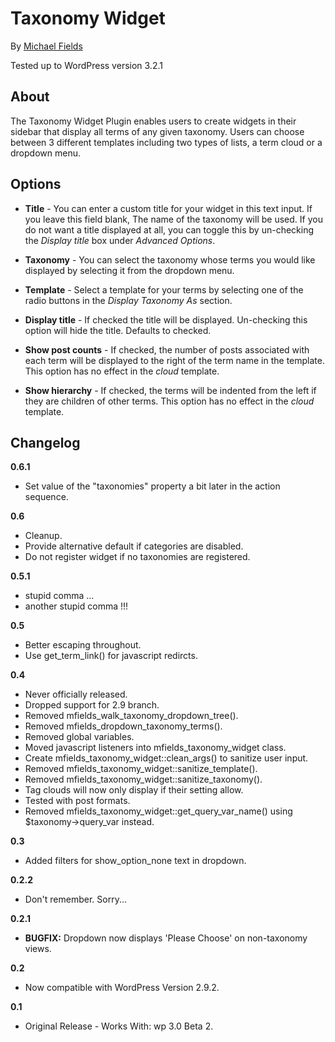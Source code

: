 Taxonomy Widget
===============

By [Michael Fields](http://wordpress.mfields.org/)

Tested up to WordPress version 3.2.1


About
-----

The Taxonomy Widget Plugin enables users to create widgets in their sidebar that display all terms of any given taxonomy. Users can choose between 3 different templates including two types of lists, a term cloud or a dropdown menu.


Options
-------

* __Title__ - You can enter a custom title for your widget in this text input. If you leave this field blank, The name of the taxonomy will be used. If you do not want a title displayed at all, you can toggle this by un-checking the *Display title* box under *Advanced Options*.

* __Taxonomy__ - You can select the taxonomy whose terms you would like displayed by selecting it from the dropdown menu.

* __Template__ - Select a template for your terms by selecting one of the radio buttons in the *Display Taxonomy As* section.

* __Display title__ - If checked the title will be displayed. Un-checking this option will hide the title. Defaults to checked.

* __Show post counts__ - If checked, the number of posts associated with each term will be displayed to the right of the term name in the template. This option has no effect in the *cloud* template.

* __Show hierarchy__ - If checked, the terms will be indented from the left if they are children of other terms. This option has no effect in the *cloud* template.


Changelog
---------

__0.6.1__

* Set value of the "taxonomies" property a bit later in the action sequence. 

__0.6__

* Cleanup.
* Provide alternative default if categories are disabled.
* Do not register widget if no taxonomies are registered.

__0.5.1__

* stupid comma ...
* another stupid comma !!!

__0.5__

* Better escaping throughout.
* Use get_term_link() for javascript redircts.

__0.4__

* Never officially released.
* Dropped support for 2.9 branch.
* Removed mfields_walk_taxonomy_dropdown_tree().
* Removed mfields_dropdown_taxonomy_terms().
* Removed global variables.
* Moved javascript listeners into mfields_taxonomy_widget class.
* Create mfields_taxonomy_widget::clean_args() to sanitize user input.
* Removed mfields_taxonomy_widget::sanitize_template().
* Removed mfields_taxonomy_widget::sanitize_taxonomy().
* Tag clouds will now only display if their setting allow.
* Tested with post formats.
* Removed mfields_taxonomy_widget::get_query_var_name() using $taxonomy->query_var instead.

__0.3__

* Added filters for show_option_none text in dropdown.

__0.2.2__

* Don't remember. Sorry...

__0.2.1__

* __BUGFIX:__ Dropdown now displays 'Please Choose' on non-taxonomy views.

__0.2__

* Now compatible with WordPress Version 2.9.2.

__0.1__

* Original Release - Works With: wp 3.0 Beta 2.
